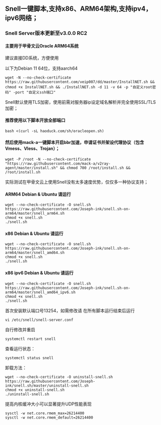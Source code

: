 ## Snell一键脚本,支持x86、ARM64架构,支持ipv4，ipv6网络；
### Snell Server版本更新至v3.0.0 RC2

#### 主要用于甲骨文云Oracle ARM64系统

建议直接DD系统，方便使用

以下为Debian 11 64位，支持aarch64
```
wget -N --no-check-certificate https://raw.githubusercontent.com/veip007/dd/master/InstallNET.sh && chmod +x InstallNET.sh && ./InstallNET.sh -d 11 -v 64 -p "自定义root密码" -port "自定义ssh端口"
```

Snell默认使用TLS加密，使用前需对服务器ip设定域名解析并完全使用SSL/TLS加密；

#### 推荐使用以下脚本开放全部端口

```
bash <(curl -sL haoduck.com/sh/oracleopen.sh)
```

#### 然后使用mack-a一键脚本开启bbr加速，申请证书并架设代理协议（包含Vmess、Vless、Trojan）；

```
wget -P /root -N --no-check-certificate "https://raw.githubusercontent.com/mack-a/v2ray-agent/master/install.sh" && chmod 700 /root/install.sh && /root/install.sh
```

实际测试在甲骨文云上使用Snell没有太多速度优势，仅仅多一种协议支持；

#### ARM64  Debian & Ubuntu 请运行

```
wget --no-check-certificate -O snell.sh https://raw.githubusercontent.com/Joseph-ink/snell.sh-on-arm64/master/snell_arm64.sh
chmod +x snell.sh
./snell.sh
```

#### x86  Debian & Ubuntu 请运行

```
wget --no-check-certificate -O snell.sh https://raw.githubusercontent.com/Joseph-ink/snell.sh-on-arm64/master/snell_amd64.sh
chmod +x snell.sh
./snell.sh
```

#### x86 ipv6  Debian & Ubuntu 请运行

```
wget --no-check-certificate -O snell.sh https://raw.githubusercontent.com/Joseph-ink/snell.sh-on-arm64/master/snell_amd64_ipv6.sh
chmod +x snell.sh
./snell.sh
```


首次安装默认端口号13254，如需修改请
在所有脚本运行结束后运行

```
vi /etc/snell/snell-server.conf
```

自行修改并重启
```
systemctl restart snell
```

查看运行状态：

```
systemctl status snell
```

卸载方法：

```
wget --no-check-certificate -O uninstall-snell.sh https://raw.githubusercontent.com/Joseph-ink/snell.sh/master/uninstall-snell.sh
chmod +x uninstall-snell.sh
./uninstall-snell.sh
```

提高内核缓冲大小可以显著提升UDP性能表现
```
sysctl -w net.core.rmem_max=26214400
sysctl -w net.core.rmem_default=26214400
```
